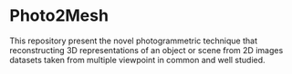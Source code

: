 # Photo2Mesh
This repository present the novel photogrammetric technique that reconstructing 3D representations of an object or scene from 2D images datasets taken from multiple viewpoint in common and well studied.
